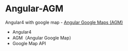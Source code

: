 # Angular-AGM
Angular4 with google map - [Angular Google Maps (AGM)](https://github.com/SebastianM/angular-google-maps)

+ Angular4
+ AGM（Angular Google Map）
+ Google Map API
